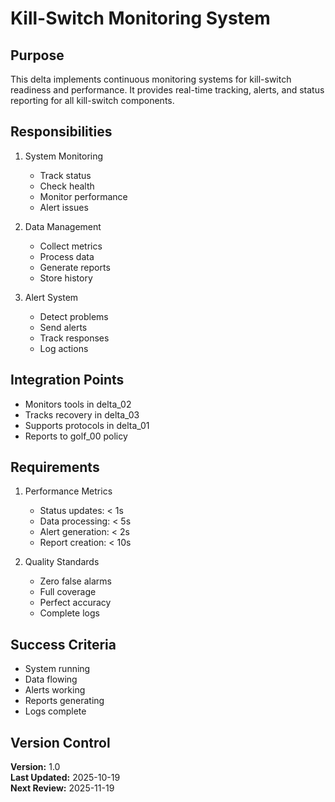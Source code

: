 # Kill-Switch Monitoring System

## Purpose

This delta implements continuous monitoring systems for kill-switch readiness and performance. It provides real-time tracking, alerts, and status reporting for all kill-switch components.

## Responsibilities

1. System Monitoring
   - Track status
   - Check health
   - Monitor performance
   - Alert issues

2. Data Management
   - Collect metrics
   - Process data
   - Generate reports
   - Store history

3. Alert System
   - Detect problems
   - Send alerts
   - Track responses
   - Log actions

## Integration Points

- Monitors tools in delta_02
- Tracks recovery in delta_03
- Supports protocols in delta_01
- Reports to golf_00 policy

## Requirements

1. Performance Metrics
   - Status updates: < 1s
   - Data processing: < 5s
   - Alert generation: < 2s
   - Report creation: < 10s

2. Quality Standards
   - Zero false alarms
   - Full coverage
   - Perfect accuracy
   - Complete logs

## Success Criteria

- System running
- Data flowing
- Alerts working
- Reports generating
- Logs complete

## Version Control

**Version:** 1.0  
**Last Updated:** 2025-10-19  
**Next Review:** 2025-11-19